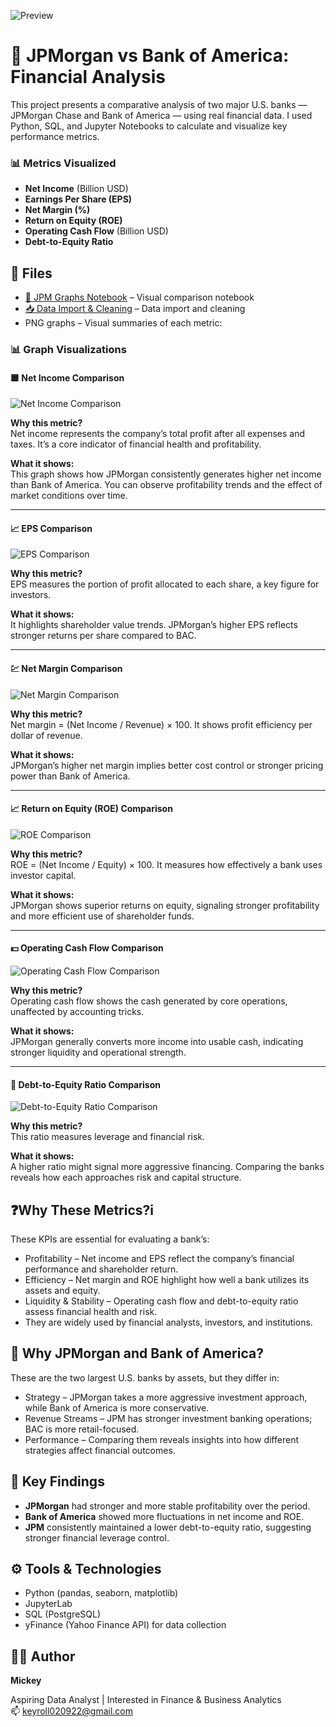 ![Preview](dd1.png)

# 🏦 JPMorgan vs Bank of America: Financial Analysis

This project presents a comparative analysis of two major U.S. banks — JPMorgan Chase and Bank of America — using real financial data. I used Python, SQL, and Jupyter Notebooks to calculate and visualize key performance metrics.

### 📊 Metrics Visualized

- **Net Income** (Billion USD)  
- **Earnings Per Share (EPS)**  
- **Net Margin (%)**  
- **Return on Equity (ROE)**  
- **Operating Cash Flow** (Billion USD)  
- **Debt-to-Equity Ratio**

## 📁 Files

- [📓 JPM Graphs Notebook](JPM%20graphs.ipynb) – Visual comparison notebook
- [📥 Data Import & Cleaning](downloading%20data.ipynb) – Data import and cleaning
- PNG graphs – Visual summaries of each metric:
### 📊 Graph Visualizations

#### 🟦 Net Income Comparison  
![Net Income Comparison](Net%20Income%20Comparison.png)  

**Why this metric?**  
Net income represents the company’s total profit after all expenses and taxes. It’s a core indicator of financial health and profitability.  

**What it shows:**  
This graph shows how JPMorgan consistently generates higher net income than Bank of America. You can observe profitability trends and the effect of market conditions over time.

---

#### 📈 EPS Comparison  
![EPS Comparison](EPS%20Comparison.png)  

**Why this metric?**  
EPS measures the portion of profit allocated to each share, a key figure for investors.  

**What it shows:**  
It highlights shareholder value trends. JPMorgan’s higher EPS reflects stronger returns per share compared to BAC.

---

#### 💹 Net Margin Comparison  
![Net Margin Comparison](Net%20Margin%20Comparison.png)  

**Why this metric?**  
Net margin = (Net Income / Revenue) × 100. It shows profit efficiency per dollar of revenue.  

**What it shows:**  
JPMorgan’s higher net margin implies better cost control or stronger pricing power than Bank of America.

---

#### 📈 Return on Equity (ROE) Comparison  
![ROE Comparison](ROE%20Comparison.png)  

**Why this metric?**  
ROE = (Net Income / Equity) × 100. It measures how effectively a bank uses investor capital.  

**What it shows:**  
JPMorgan shows superior returns on equity, signaling stronger profitability and more efficient use of shareholder funds.

---

#### 💵 Operating Cash Flow Comparison  
![Operating Cash Flow Comparison](Operating%20Cash%20Flow%20Comparison.png)  

**Why this metric?**  
Operating cash flow shows the cash generated by core operations, unaffected by accounting tricks.  

**What it shows:**  
JPMorgan generally converts more income into usable cash, indicating stronger liquidity and operational strength.

---

#### 🏦 Debt-to-Equity Ratio Comparison  
![Debt-to-Equity Ratio Comparison](Debt-to-Equity%20Ratio%20Comparison.png)  

**Why this metric?**  
This ratio measures leverage and financial risk.  

**What it shows:**  
A higher ratio might signal more aggressive financing. Comparing the banks reveals how each approaches risk and capital structure.


## ❓Why These Metrics?i

These KPIs are essential for evaluating a bank’s:

- Profitability – Net income and EPS reflect the company’s financial performance and shareholder return.
- Efficiency – Net margin and ROE highlight how well a bank utilizes its assets and equity.
- Liquidity & Stability – Operating cash flow and debt-to-equity ratio assess financial health and risk.
- They are widely used by financial analysts, investors, and institutions.

## 🧠 Why JPMorgan and Bank of America?

These are the two largest U.S. banks by assets, but they differ in:

- Strategy – JPMorgan takes a more aggressive investment approach, while Bank of America is more conservative.
- Revenue Streams – JPM has stronger investment banking operations; BAC is more retail-focused.
- Performance – Comparing them reveals insights into how different strategies affect financial outcomes.

## 🧠 Key Findings
- **JPMorgan** had stronger and more stable profitability over the period.
- **Bank of America** showed more fluctuations in net income and ROE.
- **JPM** consistently maintained a lower debt-to-equity ratio, suggesting stronger financial leverage control.


## ⚙️ Tools & Technologies

- Python (pandas, seaborn, matplotlib)
- JupyterLab
- SQL (PostgreSQL)
- yFinance (Yahoo Finance API) for data collection

## 🙋‍♀️ Author

**Mickey** 

Aspiring Data Analyst | Interested in Finance & Business Analytics  
📫 [keyroll020922@gmail.com](mailto:keyroll020922@gmail.com)



